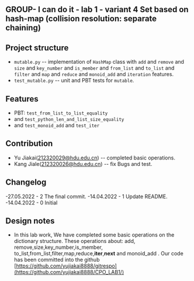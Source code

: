 ## GROUP- I can do it - lab 1 - variant 4  Set based on hash-map (collision resolution: separate chaining)

## Project structure

- `mutable.py` -- implementation of `HashMap` class with `add` and `remove` and `size` and `key_number` and `is_member` and
                  `from_list` and `to_list` and `filter` and `map` and `reduce` and `monoid_add` and `iteration` features.
- `test_mutable.py` -- unit and PBT tests for `mutable`.

## Features

- PBT: `test_from_list_to_list_equality` 
- and  `test_python_len_and_list_size_equality`
- and `test_monoid_add` and `test_iter`

## Contribution

- Yu Jiakai(212320029@hdu.edu.cn) -- completed  basic operations.
- Kang Jiale(212320026@hdu.edu.cn) -- fix Bugs and test.

## Changelog

-27.05.2022 - 2
        The final commit. 
-14.04.2022 - 1
        Update README. 
-14.04.2022 - 0
        Initial

## Design notes

-   In this lab work, We have completed some basic operations on the dictionary structure.
    These operations about: add, remove,size,key_number,is_member, to_list,from_list,filter,map,reduce,__iter__,__next__ and monoid_add .
    Our code has been committed into the github [https://github.com/yujiakai8888/gitrespo](https://github.com/yujiakai8888/CPO_LAB1/)

